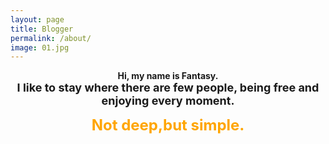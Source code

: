 ```yaml
---
layout: page
title: Blogger
permalink: /about/
image: 01.jpg
---
```


 <center><b>Hi, my name is Fantasy.</b> </center>
<font size=4><center><b>I like to stay where there are few people, being free and enjoying every moment.</b> </center></font>

<font color=orange  size=5><center><b>Not deep,but simple.</b> </center></font>